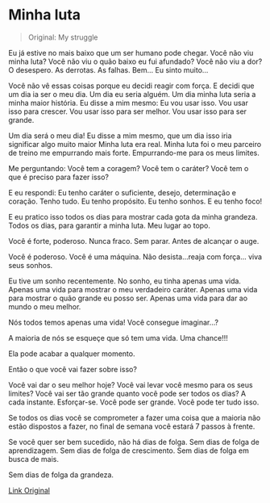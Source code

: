 # Minha luta
> Original: My struggle

Eu já estive no mais baixo que um ser humano pode chegar.
Você não viu minha luta?
Você não viu o quão baixo eu fui afundado?
Você não viu a dor?
O desespero.
As derrotas.
As falhas.
Bem... Eu sinto muito...

Você não vê essas coisas porque eu decidi reagir com força.
E decidi que um dia ia ser o meu dia.
Um dia eu seria alguém.
Um dia minha luta seria a minha maior história.
Eu disse a mim mesmo: Eu vou usar isso.
Vou usar isso para crescer.
Vou usar isso para ser melhor.
Vou usar isso para ser grande.

Um dia será o meu dia!
Eu disse a mim mesmo, que um dia isso iria significar algo muito maior
Minha luta era real.
Minha luta foi o meu parceiro de treino me empurrando mais forte.
Empurrando-me para os meus limites.

Me perguntando: Você tem a coragem?
Você tem o caráter?
Você tem o que é preciso para fazer isso?

E eu respondi: Eu tenho caráter o suficiente, desejo, determinação e coração.
Tenho tudo.
Eu tenho propósito.
Eu tenho sonhos.
E eu tenho foco!

E eu pratico isso todos os dias para mostrar cada gota da minha grandeza.
Todos os dias, para garantir a minha luta.
Meu lugar ao topo.

Você é forte, poderoso.
Nunca fraco.
Sem parar.
Antes de alcançar o auge.

Você é poderoso.
Você é uma máquina.
Não desista...reaja com força... viva seus sonhos.

Eu tive um sonho recentemente.
No sonho, eu tinha apenas uma vida.
Apenas uma vida para mostrar o meu verdadeiro caráter.
Apenas uma vida para mostrar o quão grande eu posso ser.
Apenas uma vida para dar ao mundo o meu melhor.

Nós todos temos apenas uma vida!
Você consegue imaginar...?

A maioria de nós se esqueçe que só tem uma vida.
Uma chance!!!

Ela pode acabar a qualquer momento.

Então o que você vai fazer sobre isso?

Você vai dar o seu melhor hoje?
Você vai levar você mesmo para os seus limites?
Você vai ser tão grande quanto você pode ser todos os dias?
A cada instante.
Esforçar-se.
Você pode ser grande.
Você pode ter tudo isso.

Se todos os dias você se comprometer a fazer uma coisa que a maioria não estão dispostos a fazer,
no final de semana você estará 7 passos à frente.

Se você quer ser bem sucedido, não há dias de folga.
Sem dias de folga de aprendizagem.
Sem dias de folga de crescimento.
Sem dias de folga em busca de mais.

Sem dias de folga da grandeza.

[Link Original](https://www.musixmatch.com/lyrics/Fearless-Motivation/My-Struggle-Motivational-Track)
